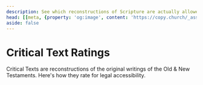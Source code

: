 ```yaml
---
description: See which reconstructions of Scripture are actually allowed to be translated.
head: [[meta, {property: 'og:image', content: 'https://copy.church/_assets/social/critical.png'}]]
aside: false
---
```


<script lang='ts' setup>
import CriticalRestrictions from '@/_comp/restrictions/CriticalRestrictions.vue'
</script>


# Critical Text Ratings

Critical Texts are reconstructions of the original writings of the Old & New Testaments. Here's how they rate for legal accessibility.

<CriticalRestrictions/>
